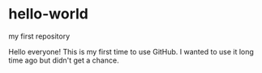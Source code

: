 # hello-world
my first repository

Hello everyone!
This is my first time to use GitHub. I wanted to use it long time ago but didn't get a chance.
